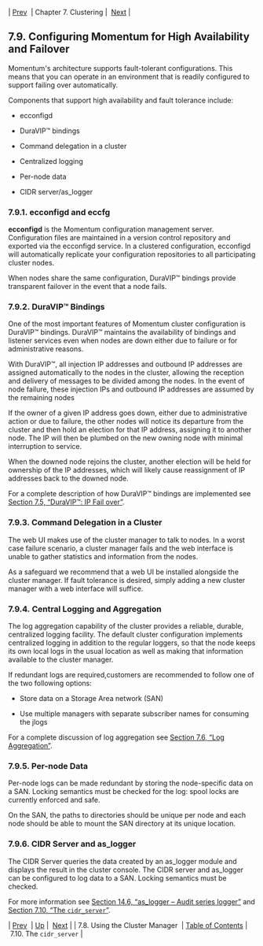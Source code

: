 | [Prev](cluster.config.operations)  | Chapter 7. Clustering |  [Next](cluster.cidr_server.php) |

## 7.9. Configuring Momentum for High Availability and Failover

Momentum's architecture supports fault-tolerant configurations. This means that you can operate in an environment that is readily configured to support failing over automatically.

Components that support high availability and fault tolerance include:

*   ecconfigd

*   DuraVIP™ bindings

*   Command delegation in a cluster

*   Centralized logging

*   Per-node data

*   CIDR server/as_logger

### 7.9.1. ecconfigd and eccfg

**ecconfigd** is the Momentum configuration management server. Configuration files are maintained in a version control repository and exported via the ecconfigd service. In a clustered configuration, ecconfigd will automatically replicate your configuration repositories to all participating cluster nodes.

When nodes share the same configuration, DuraVIP™ bindings provide transparent failover in the event that a node fails.

### 7.9.2. DuraVIP™ Bindings

One of the most important features of Momentum cluster configuration is DuraVIP™ bindings. DuraVIP™ maintains the availability of bindings and listener services even when nodes are down either due to failure or for administrative reasons.

With DuraVIP™, all injection IP addresses and outbound IP addresses are assigned automatically to the nodes in the cluster, allowing the reception and delivery of messages to be divided among the nodes. In the event of node failure, these injection IPs and outbound IP addresses are assumed by the remaining nodes

If the owner of a given IP address goes down, either due to administrative action or due to failure, the other nodes will notice its departure from the cluster and then hold an election for that IP address, assigning it to another node. The IP will then be plumbed on the new owning node with minimal interruption to service.

When the downed node rejoins the cluster, another election will be held for ownership of the IP addresses, which will likely cause reassignment of IP addresses back to the downed node.

For a complete description of how DuraVIP™ bindings are implemented see [Section 7.5, “DuraVIP™: IP Fail over”](cluster.config.duravip "7.5. DuraVIP™: IP Fail over").

### 7.9.3. Command Delegation in a Cluster

The web UI makes use of the cluster manager to talk to nodes. In a worst case failure scenario, a cluster manager fails and the web interface is unable to gather statistics and information from the nodes.

As a safeguard we recommend that a web UI be installed alongside the cluster manager. If fault tolerance is desired, simply adding a new cluster manager with a web interface will suffice.

### 7.9.4. Central Logging and Aggregation

The log aggregation capability of the cluster provides a reliable, durable, centralized logging facility. The default cluster configuration implements centralized logging in addition to the regular loggers, so that the node keeps its own local logs in the usual location as well as making that information available to the cluster manager.

If redundant logs are required,customers are recommended to follow one of the two following options:

*   Store data on a Storage Area network (SAN)

*   Use multiple managers with separate subscriber names for consuming the jlogs

For a complete discussion of log aggregation see [Section 7.6, “Log Aggregation”](cluster.config.logging "7.6. Log Aggregation").

### 7.9.5. Per-node Data

Per-node logs can be made redundant by storing the node-specific data on a SAN. Locking semantics must be checked for the log: spool locks are currently enforced and safe.

On the SAN, the paths to directories should be unique per node and each node should be able to mount the SAN directory at its unique location.

### 7.9.6. CIDR Server and as_logger

The CIDR Server queries the data created by an as_logger module and displays the result in the cluster console. The CIDR server and as_logger can be configured to log data to a SAN. Locking semantics must be checked.

For more information see [Section 14.6, “as_logger – Audit series logger”](modules.as_logger "14.6. as_logger – Audit series logger") and [Section 7.10, “The `cidr_server`”](cluster.cidr_server.php "7.10. The cidr_server").

| [Prev](cluster.config.operations)  | [Up](cluster.php) |  [Next](cluster.cidr_server.php) |
| 7.8. Using the Cluster Manager  | [Table of Contents](index) |  7.10. The `cidr_server` |
